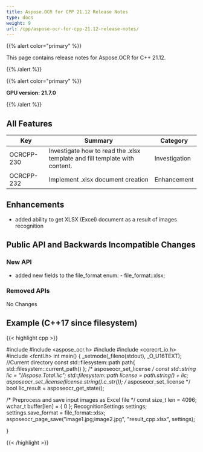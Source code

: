 ```yaml
---
title: Aspose.OCR for CPP 21.12 Release Notes
type: docs
weight: 9
url: /cpp/aspose-ocr-for-cpp-21.12-release-notes/
---
```


{{% alert color="primary" %}}

This page contains release notes for Aspose.OCR for C++ 21.12.

{{% /alert %}}

{{% alert color="primary" %}}

**GPU version: 21.7.0**

{{% /alert %}}

## All Features

|Key|Summary|Category|
|---|---|---|
|OCRCPP-230| Investigate how to read the .xlsx template and fill template with content. |Investigation|
|OCRCPP-232| Implement .xlsx document creation |Enhancement|


## Enhancements

- added ability to get XLSX (Excel) document as a result of images recognition



## Public API and Backwards Incompatible Changes

### New API

- added new fields to the file_format enum:
		- file_format::xlsx; 

### Removed APIs

No Changes

## Example (C++17 since filesystem)

{{< highlight cpp >}}

#include <iostream>
#include <aspose_ocr.h>
#include <filesystem>
#include <corecrt_io.h>
#include <fcntl.h>
int main()
{
_setmode(_fileno(stdout), _O_U16TEXT);
//Current directory const
std::filesystem::path path{ std::filesystem::current_path() };
/* asposeocr_set_license */
const std::string lic = "/Aspose.Total.lic";
std::filesystem::path license = path.string() + lic;
asposeocr_set_license(license.string().c_str());
/* asposeocr_set_license */
bool lic_result = asposeocr_get_state();


/* Preprocess and save input images as Excel file */
	const size_t len = 4096;
    wchar_t buffer[len] = { 0 };
    RecognitionSettings settings;
    settings.save_format = file_format::xlsx;
    asposeocr_page_save("image1.jpg;image2.jpg", "result_cpp.xlsx", settings);
	
}

{{< /highlight >}}
